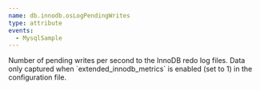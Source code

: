 ```yaml
---
name: db.innodb.osLogPendingWrites
type: attribute
events:
  - MysqlSample
---
```


Number of pending writes per second to the InnoDB redo log files. Data only captured when \`extended\_innodb\_metrics\` is enabled (set to 1) in the configuration file.